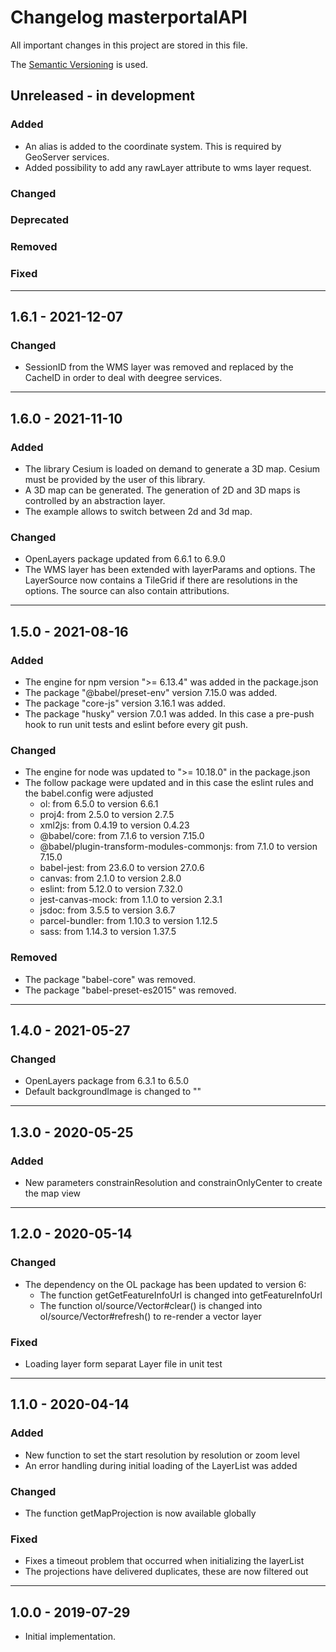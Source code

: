 # Changelog masterportalAPI
 All important changes in this project are stored in this file.

 The [Semantic Versioning](https://semver.org/spec/v2.0.0.html) is used.


## Unreleased - in development
### Added
- An alias is added to the coordinate system. This is required by GeoServer services.
- Added possibility to add any rawLayer attribute to wms layer request.

### Changed

### Deprecated

### Removed

### Fixed

---
 ## 1.6.1 - 2021-12-07
### Changed
- SessionID from the WMS layer was removed and replaced by the CacheID in order to deal with deegree services.

---
## 1.6.0 - 2021-11-10
### Added
- The library Cesium is loaded on demand to generate a 3D map. Cesium must be provided by the user of this library.
- A 3D map can be generated. The generation of 2D and 3D maps is controlled by an abstraction layer.
- The example allows to switch between 2d and 3d map.
### Changed
- OpenLayers package updated from 6.6.1 to 6.9.0
- The WMS layer has been extended with layerParams and options. The LayerSource now contains a TileGrid if there are resolutions in the options. The source can also contain attributions.

---
## 1.5.0 - 2021-08-16
### Added
- The engine for npm version ">= 6.13.4" was added in the package.json
- The package "@babel/preset-env" version 7.15.0 was added.
- The package "core-js" version 3.16.1 was added.
- The package "husky" version 7.0.1 was added. In this case a pre-push hook to run unit tests and eslint before every git push.

### Changed
- The engine for node was updated to ">= 10.18.0" in the package.json
- The follow package were updated and in this case the eslint rules and the babel.config were adjusted
    - ol: from 6.5.0 to version 6.6.1
    - proj4: from 2.5.0 to version 2.7.5
    - xml2js: from 0.4.19 to version 0.4.23
    - @babel/core: from 7.1.6 to version 7.15.0
    - @babel/plugin-transform-modules-commonjs: from 7.1.0 to version 7.15.0
    - babel-jest: from 23.6.0 to version 27.0.6
    - canvas: from 2.1.0 to version 2.8.0
    - eslint: from 5.12.0 to version 7.32.0
    - jest-canvas-mock: from 1.1.0 to version 2.3.1
    - jsdoc: from 3.5.5 to version 3.6.7
    - parcel-bundler: from 1.10.3 to version 1.12.5
    - sass: from 1.14.3 to version 1.37.5

### Removed
- The package "babel-core" was removed.
- The package "babel-preset-es2015" was removed.

---

## 1.4.0 - 2021-05-27
### Changed
- OpenLayers package from 6.3.1 to 6.5.0
- Default backgroundImage is changed to ""

---

## 1.3.0 - 2020-05-25
### Added
- New parameters constrainResolution and constrainOnlyCenter to create the map view

---

## 1.2.0 - 2020-05-14
### Changed
- The dependency on the OL package has been updated to version 6:
    - The function getGetFeatureInfoUrl is changed into getFeatureInfoUrl
    - The function ol/source/Vector#clear() is changed into ol/source/Vector#refresh() to re-render a vector layer

### Fixed
- Loading layer form separat Layer file in unit test

---

## 1.1.0 - 2020-04-14
### Added
- New function to set the start resolution by resolution or zoom level
- An error handling during initial loading of the LayerList was added

### Changed
- The function getMapProjection is now available globally

### Fixed
- Fixes a timeout problem that occurred when initializing the layerList
- The projections have delivered duplicates, these are now filtered out

---

## 1.0.0 - 2019-07-29
- Initial implementation.
